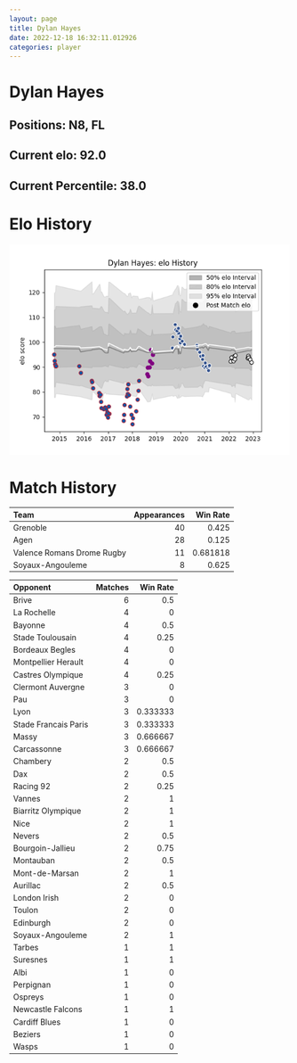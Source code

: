 ```yaml
---  
layout: page  
title: Dylan Hayes  
date: 2022-12-18 16:32:11.012926  
categories: player  
---
```

# Dylan Hayes

## Positions: N8, FL

## Current elo: 92.0

## Current Percentile: 38.0

# Elo History


![elo history](history_DylanHayes.png)
# Match History


| Team                       |   Appearances |   Win Rate |
|:---------------------------|--------------:|-----------:|
| Grenoble                   |            40 |   0.425    |
| Agen                       |            28 |   0.125    |
| Valence Romans Drome Rugby |            11 |   0.681818 |
| Soyaux-Angouleme           |             8 |   0.625    |

| Opponent             |   Matches |   Win Rate |
|:---------------------|----------:|-----------:|
| Brive                |         6 |   0.5      |
| La Rochelle          |         4 |   0        |
| Bayonne              |         4 |   0.5      |
| Stade Toulousain     |         4 |   0.25     |
| Bordeaux Begles      |         4 |   0        |
| Montpellier Herault  |         4 |   0        |
| Castres Olympique    |         4 |   0.25     |
| Clermont Auvergne    |         3 |   0        |
| Pau                  |         3 |   0        |
| Lyon                 |         3 |   0.333333 |
| Stade Francais Paris |         3 |   0.333333 |
| Massy                |         3 |   0.666667 |
| Carcassonne          |         3 |   0.666667 |
| Chambery             |         2 |   0.5      |
| Dax                  |         2 |   0.5      |
| Racing 92            |         2 |   0.25     |
| Vannes               |         2 |   1        |
| Biarritz Olympique   |         2 |   1        |
| Nice                 |         2 |   1        |
| Nevers               |         2 |   0.5      |
| Bourgoin-Jallieu     |         2 |   0.75     |
| Montauban            |         2 |   0.5      |
| Mont-de-Marsan       |         2 |   1        |
| Aurillac             |         2 |   0.5      |
| London Irish         |         2 |   0        |
| Toulon               |         2 |   0        |
| Edinburgh            |         2 |   0        |
| Soyaux-Angouleme     |         2 |   1        |
| Tarbes               |         1 |   1        |
| Suresnes             |         1 |   1        |
| Albi                 |         1 |   0        |
| Perpignan            |         1 |   0        |
| Ospreys              |         1 |   0        |
| Newcastle Falcons    |         1 |   1        |
| Cardiff Blues        |         1 |   0        |
| Beziers              |         1 |   0        |
| Wasps                |         1 |   0        |